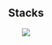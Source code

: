<img style="width:100%;height:3px;" src="./bar.gif" />

<h2 align="center">Stacks </h2>
<p align="center">
  <a href="https://skillicons.dev">
    <img src="https://skillicons.dev/icons?i=html,js,css,ts,sqlite,fastapi,python,tailwindcss,react,expressjs,nodejs,nextjs,vercel,figma" />
  </a>
</p>
